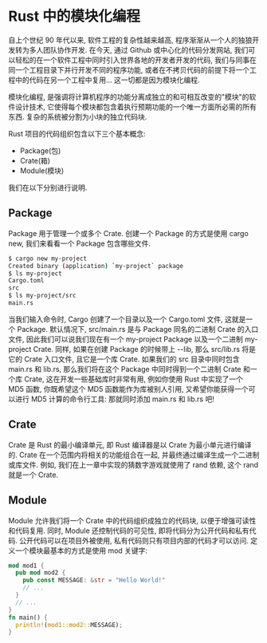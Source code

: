 # Rust 中的模块化编程

自上个世纪 90 年代以来, 软件工程的复杂性越来越高, 程序渐渐从一个人的独狼开发转为多人团队协作开发. 在今天, 通过 Github 或中心化的代码分发网站, 我们可以轻松的在一个软件工程中同时引入世界各地的开发者开发的代码, 我们与同事在同一个工程目录下并行开发不同的程序功能, 或者在不拷贝代码的前提下将一个工程中的代码在另一个工程中复用… 这一切都是因为模块化编程.

模块化编程, 是强调将计算机程序的功能分离成独立的和可相互改变的"模块"的软件设计技术, 它使得每个模块都包含着执行预期功能的一个唯一方面所必需的所有东西. 复杂的系统被分割为小块的独立代码块.

Rust 项目的代码组织包含以下三个基本概念:

- Package(包)
- Crate(箱)
- Module(模块)

我们在以下分别进行说明.

## Package

Package 用于管理一个或多个 Crate. 创建一个 Package 的方式是使用 cargo new, 我们来看看一个 Package 包含哪些文件.

```bash
$ cargo new my-project
Created binary (application) `my-project` package
$ ls my-project
Cargo.toml
src
$ ls my-project/src
main.rs
```

当我们输入命令时, Cargo 创建了一个目录以及一个 Cargo.toml 文件, 这就是一个 Package. 默认情况下, src/main.rs 是与 Package 同名的二进制 Crate 的入口文件, 因此我们可以说我们现在有一个 my-project Package 以及一个二进制 my-project Crate. 同样, 如果在创建 Package 的时候带上 --lib, 那么 src/lib.rs 将是它的 Crate 入口文件, 且它是一个库 Crate.
如果我们的 src 目录中同时包含 main.rs 和 lib.rs, 那么我们将在这个 Package 中同时得到一个二进制 Crate 和一个库 Crate, 这在开发一些基础库时非常有用, 例如你使用 Rust 中实现了一个 MD5 函数, 你既希望这个 MD5 函数能作为库被别人引用, 又希望你能获得一个可以进行 MD5 计算的命令行工具: 那就同时添加 main.rs 和 lib.rs 吧!

## Crate

Crate 是 Rust 的最小编译单元, 即 Rust 编译器是以 Crate 为最小单元进行编译的. Crate 在一个范围内将相关的功能组合在一起, 并最终通过编译生成一个二进制或库文件. 例如, 我们在上一章中实现的猜数字游戏就使用了 rand 依赖, 这个 rand 就是一个 Crate.

## Module

Module 允许我们将一个 Crate 中的代码组织成独立的代码块, 以便于增强可读性和代码复用. 同时, Module 还控制代码的可见性, 即将代码分为公开代码和私有代码. 公开代码可以在项目外被使用, 私有代码则只有项目内部的代码才可以访问. 定义一个模块最基本的方式是使用 mod 关键字:

```rust
mod mod1 {
  pub mod mod2 {
    pub const MESSAGE: &str = "Hello World!"
    // ...
  }
  // ...
}
fn main() {
  println!(mod1::mod2::MESSAGE);
}
```
